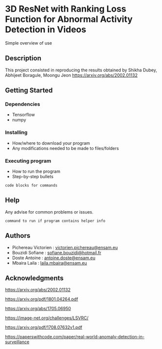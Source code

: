 # 3D ResNet with Ranking Loss Function for Abnormal Activity Detection in Videos
Simple overview of use

## Description

This project consisted in reproducing the results obtained by Shikha Dubey, Abhijeet Boragule,
Moongu Jeon <https://arxiv.org/abs/2002.01132>

## Getting Started

### Dependencies

* Tensorflow
* numpy

### Installing

* How/where to download your program
* Any modifications needed to be made to files/folders

### Executing program

* How to run the program
* Step-by-step bullets
```
code blocks for commands
```

## Help

Any advise for common problems or issues.
```
command to run if program contains helper info
```

## Authors



* Pichereau Victorien : victorien.pichereau@ensam.eu
* Bouzidi Sofiane : sofiane.bouzidi@hotmail.fr
* Doste Antoine : antoine.doste@ensam.eu
* Mbaira Laila : laila.mbaira@ensam.eu

## Acknowledgments


<https://arxiv.org/abs/2002.01132>

<https://arxiv.org/pdf/1801.04264.pdf>

<https://arxiv.org/abs/1705.06950>

<https://image-net.org/challenges/LSVRC/>

<https://arxiv.org/pdf/1708.07632v1.pdf>

<https://paperswithcode.com/paper/real-world-anomaly-detection-in-surveillance>


